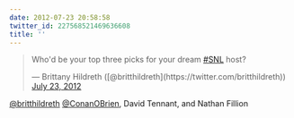 ```yaml
---
date: 2012-07-23 20:58:58
twitter_id: 227568521469636608
title: ''
---
```


<blockquote class="twitter-tweet"><p lang="en" dir="ltr">Who&#39;d be your top three picks for your dream <a href="https://twitter.com/hashtag/SNL?src=hash&amp;ref_src=twsrc%5Etfw">#SNL</a> host?</p>&mdash; Brittany Hildreth ([@britthildreth](https://twitter.com/britthildreth)) <a href="https://twitter.com/britthildreth/status/227541388391219200?ref_src=twsrc%5Etfw">July 23, 2012</a></blockquote>
<script async src="https://platform.twitter.com/widgets.js" charset="utf-8"></script>

[@britthildreth](https://twitter.com/britthildreth) [@ConanOBrien](https://twitter.com/ConanOBrien), David Tennant, and Nathan Fillion

